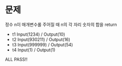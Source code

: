 # 문제
정수 n이 매개변수롤 주어질 때
n의 각 자리 숫자의 합을 return

- t1 Input(1234) / Output(10)
- t2 Input(930211) / Output(16)
- t3 Input(999999) / Output(54)
- t4 Input(1) / Output(1)

ALL PASS!!